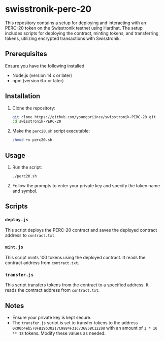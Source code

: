 # swisstronik-perc-20

This repository contains a setup for deploying and interacting with an PERC-20 token on the Swisstronik testnet using Hardhat. The setup includes scripts for deploying the contract, minting tokens, and transferring tokens, utilizing encrypted transactions with Swisstronik.

## Prerequisites

Ensure you have the following installed:

- Node.js (version 14.x or later)
- npm (version 6.x or later)

## Installation

1. Clone the repository:

    ```bash
    git clone https://github.com/youngpriince/swisstronik-PERC-20.git
    cd swisstronik-PERC-20
    ```

2. Make the `perc20.sh` script executable:

    ```bash
    chmod +x perc20.sh
    ```

## Usage

1. Run the script:

    ```bash
    ./perc20.sh
    ```

2. Follow the prompts to enter your private key and specify the token name and symbol.

## Scripts

### `deploy.js`

This script deploys the PERC-20 contract and saves the deployed contract address to `contract.txt`.

### `mint.js`

This script mints 100 tokens using the deployed contract. It reads the contract address from `contract.txt`.

### `transfer.js`

This script transfers tokens from the contract to a specified address. It reads the contract address from `contract.txt`.

## Notes

- Ensure your private key is kept secure.
- The `transfer.js` script is set to transfer tokens to the address `0x00b4eb570FB19b30217C9884F31C736858C12208` with an amount of `1 * 10 ** 18` tokens. Modify these values as needed.
